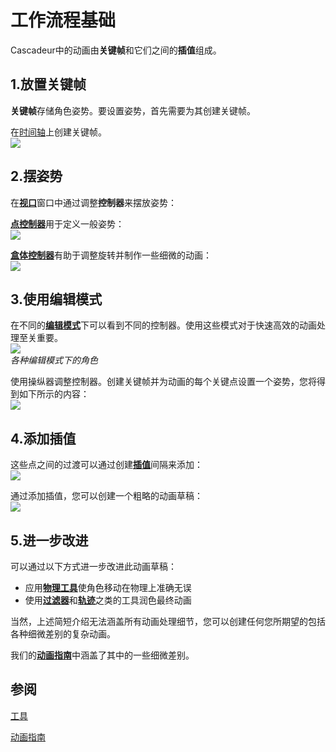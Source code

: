 # 工作流程基础

Cascadeur中的动画由**关键帧**和它们之间的**插值**组成。

## 1.放置关键帧

**关键帧**存储角色姿势。要设置姿势，首先需要为其创建关键帧。

在[时间轴]()上创建关键帧。  
![](https://cascadeur.com/images/category/2020/05/26/85b3127feb676feb2921d08986e6b127.gif)

## 2.摆姿势

在[**视口**]()窗口中通过调整**控制器**来摆放姿势：

[**点控制器**]()用于定义一般姿势：  
![](https://cascadeur.com/images/category/2020/05/26/cacc1bcb5935d73c848e8df86e90b697.gif)

[**盒体控制器**]()有助于调整旋转并制作一些细微的动画：  
![](https://cascadeur.com/images/category/2020/05/26/e13dffc88d66aa2996e85d9cfcb6fb9f.gif)

## 3.使用编辑模式

在不同的[**编辑模式**]()下可以看到不同的控制器。使用这些模式对于快速高效的动画处理至关重要。  
![](https://cascadeur.com/images/category/2020/05/26/8173d67b9874b2611ef8f8dd30c1dfba.gif)  
*各种编辑模式下的角色*

使用操纵器调整控制器。创建关键帧并为动画的每个关键点设置一个姿势，您将得到如下所示的内容：  
![](https://cascadeur.com/images/category/2020/05/26/ee834344d63c8c41509b2bfb86a6aa4a.gif)

## 4.添加插值

这些点之间的过渡可以通过创建[**插值**]()间隔来添加：  
![](https://cascadeur.com/images/category/2020/05/26/f520b2f3146c0cb95797fa67fa454000.gif)

通过添加插值，您可以创建一个粗略的动画草稿：  
![](https://cascadeur.com/images/category/2020/05/26/c0030cad71d622139a50dcde0bd05292.gif)

## 5.进一步改进

可以通过以下方式进一步改进此动画草稿：

- 应用[**物理工具**]()使角色移动在物理上准确无误
- 使用[**过滤器**]()和[**轨迹**]()之类的工具润色最终动画 

当然，上述简短介绍无法涵盖所有动画处理细节，您可以创建任何您所期望的包括各种细微差别的复杂动画。

我们的[**动画指南**]()中涵盖了其中的一些细微差别。

## 参阅

[工具]()

[动画指南]()